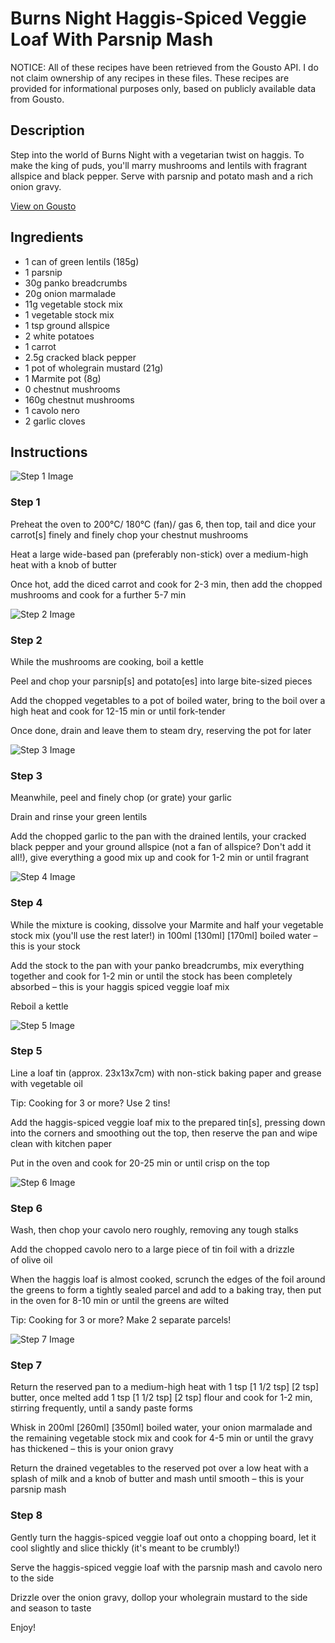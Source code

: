 # Burns Night Haggis-Spiced Veggie Loaf With Parsnip Mash

NOTICE: All of these recipes have been retrieved from the Gousto API. I do not claim ownership of any recipes in these files. These recipes are provided for informational purposes only, based on publicly available data from Gousto.

## Description

Step into the world of Burns Night with a vegetarian twist on haggis. To make the king of puds, you'll marry mushrooms and lentils with fragrant allspice and black pepper. Serve with parsnip and potato mash and a rich onion gravy. 

[View on Gousto](https://www.gousto.co.uk/recipes/cookbook/burns-night-haggis-spiced-veggie-loaf-with-clapshot)

## Ingredients

- 1 can of green lentils (185g)
- 1 parsnip
- 30g panko breadcrumbs
- 20g onion marmalade
- 11g vegetable stock mix
- 1 vegetable stock mix
- 1 tsp ground allspice
- 2 white potatoes
- 1 carrot
- 2.5g cracked black pepper
- 1 pot of wholegrain mustard (21g)
- 1 Marmite pot (8g)
- 0 chestnut mushrooms
- 160g chestnut mushrooms
- 1 cavolo nero
- 2 garlic cloves

## Instructions

![Step 1 Image](https://production-media.gousto.co.uk/cms/recipe-step-image/Step-1-1703063217959-x200.jpg)

### Step 1

Preheat the oven to 200°C/ 180°C (fan)/ gas 6, then top, tail and dice your carrot[s] finely and finely chop your chestnut mushrooms

Heat a large wide-based pan (preferably non-stick) over a medium-high heat with a knob of butter

Once hot, add the diced carrot and cook for 2-3 min, then add the chopped mushrooms and cook for a further 5-7 min

![Step 2 Image](https://production-media.gousto.co.uk/cms/recipe-step-image/step-2-1703063222361-x200.jpg)

### Step 2

While the mushrooms are cooking, boil a kettle

Peel and chop your parsnip[s] and potato[es] into large bite-sized pieces

Add the chopped vegetables to a pot of boiled water, bring to the boil over a high heat and cook for 12-15 min or until fork-tender

Once done, drain and leave them to steam dry, reserving the pot for later

![Step 3 Image](https://production-media.gousto.co.uk/cms/recipe-step-image/Step-3-1703063227049-x200.jpg)

### Step 3

Meanwhile, peel and finely chop (or grate) your garlic

Drain and rinse your green lentils

Add the chopped garlic to the pan with the drained lentils, your cracked black pepper and your ground allspice (not a fan of allspice? Don't add it all!), give everything a good mix up and cook for 1-2 min or until fragrant

![Step 4 Image](https://production-media.gousto.co.uk/cms/recipe-step-image/Step-4-1703063258818-x200.jpg)

### Step 4

While the mixture is cooking, dissolve your Marmite and half your vegetable stock mix (you'll use the rest later!) in 100ml<span class="text-purple"> [130ml]</span> <span class="text-danger">[170ml] </span>boiled water – this is your stock

Add the stock to the pan with your panko breadcrumbs, mix everything together and cook for 1-2 min or until the stock has been completely absorbed – this is your haggis spiced veggie loaf mix

Reboil a kettle

![Step 5 Image](https://production-media.gousto.co.uk/cms/recipe-step-image/Step-5-1703063285729-x200.jpg)

### Step 5

Line a loaf tin (approx. 23x13x7cm) with non-stick baking paper and grease with vegetable oil

Tip: Cooking for 3 or more? Use 2 tins!

Add the haggis-spiced veggie loaf mix to the prepared tin[s], pressing down into the corners and smoothing out the top, then reserve the pan and wipe clean with kitchen paper

Put in the oven and cook for 20-25 min or until crisp on the top

![Step 6 Image](https://production-media.gousto.co.uk/cms/recipe-step-image/Step-6-1703063298045-x200.jpg)

### Step 6

Wash, then chop your cavolo nero roughly, removing any tough stalks

Add the chopped cavolo nero to a large piece of tin foil with a drizzle of olive oil

When the haggis loaf is almost cooked, scrunch the edges of the foil around the greens to form a tightly sealed parcel and add to a baking tray, then put in the oven for 8-10 min or until the greens are wilted

Tip: Cooking for 3 or more? Make 2 separate parcels!

![Step 7 Image](https://production-media.gousto.co.uk/cms/recipe-step-image/Step-7-1703063303987-x200.jpg)

### Step 7

Return the reserved pan to a medium-high heat with 1 tsp <span class="text-purple">[1 1/2 tsp]</span> <span class="text-danger">[2 tsp]</span> butter, once melted add 1 tsp <span class="text-purple">[1 1/2 tsp] </span><span class="text-danger">[2 tsp]</span> flour and cook for 1-2 min, stirring frequently, until a sandy paste forms

Whisk in 200ml <span class="text-purple">[260ml]</span> <span class="text-danger">[350ml]</span> boiled water, your onion marmalade and the remaining vegetable stock mix and cook for 4-5 min or until the gravy has thickened – this is your onion gravy

Return the drained vegetables to the reserved pot over a low heat with a splash of milk and a knob of butter and mash until smooth – this is your parsnip mash

### Step 8

Gently turn the haggis-spiced veggie loaf out onto a chopping board, let it cool slightly and slice thickly (it's meant to be crumbly!)

Serve the haggis-spiced veggie loaf with the parsnip mash and cavolo nero to the side

Drizzle over the onion gravy, dollop your wholegrain mustard to the side and season to taste

Enjoy!

